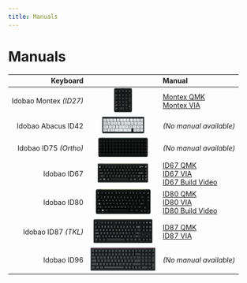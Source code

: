 ```yaml
---
title: Manuals
---
```


# Manuals

| Keyboard               |                                                       | Manual                      |
|-----------------------:|:-----------------------------------------------------:|:----------------------------|
| Idobao Montex *(ID27)* | <img src="../assets/img/idobao-id27.png" height="50" width="auto"> | [Montex QMK](id27/)<br>[Montex VIA](id27/via.html) |
| Idobao Abacus ID42     | <img src="../assets/img/idobao-id42.png" height="34" width="auto"> | *(No manual available)*     |
| Idobao ID75 *(Ortho)*  | <img src="../assets/img/idobao-id75.png" height="40" width="auto"> | *(No manual available)*     |
| Idobao ID67            | <img src="../assets/img/idobao-id67.png" height="40" width="auto"> | [ID67 QMK](id67/)<br>[ID67 VIA](id67/via.html)<br>[ID67 Build Video](id67/video.html) |
| Idobao ID80            | <img src="../assets/img/idobao-id80.png" height="52" width="auto"> | [ID80 QMK](id80/)<br>[ID80 VIA](id80/via.html)<br>[ID80 Build Video](id80/video.html) |
| Idobao ID87 *(TKL)*    | <img src="../assets/img/idobao-id87.png" height="50" width="auto"> | [ID87 QMK](id87/)<br>[ID87 VIA](id87/via.html)   |
| Idobao ID96            | <img src="../assets/img/idobao-id96.png" height="48" width="auto"> | *(No manual available)*     |
